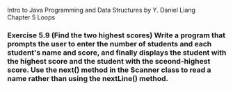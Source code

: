 Intro to Java Programming and Data Structures by Y. Daniel Liang <br/>
Chapter 5 Loops

### Exercise 5.9 (Find the two highest scores) Write a program that prompts the user to enter the number of students and each student's name and score, and finally displays the student with the highest score and the student with the sceond-highest score. Use the next() method in the Scanner class to read a name rather than using the nextLine() method.
